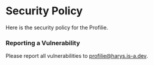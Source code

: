 # Security Policy
Here is the security policy for the Profilie.

### Reporting a Vulnerability
Please report all vulnerabilities to [profilie@harys.is-a.dev](mailto:profilie@harys.is-a.dev).
